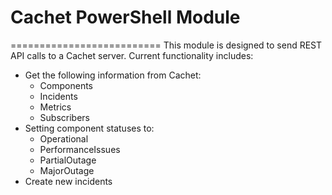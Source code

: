 # Cachet PowerShell Module
==========================
This module is designed to send REST API calls to a Cachet server. Current functionality includes:  
* Get the following information from Cachet:
    * Components
    * Incidents
    * Metrics
    * Subscribers
* Setting component statuses to:
    * Operational
    * PerformanceIssues
    * PartialOutage
    * MajorOutage
* Create new incidents